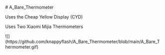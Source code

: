 <P># A_Bare_Thermometer</P>
<P>Uses the Cheap Yellow Display (CYD)</P>
<P>Uses Two Xiaomi Mijia Thermometers</P>
![](https://github.com/knappyflash/A_Bare_Thermometer/blob/main/A_Bare_Thermometer.gif)
